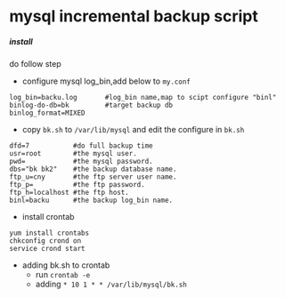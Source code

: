 mysql incremental backup script
======

##### install
do follow step

* configure mysql log_bin,add below to `my.conf`

```
log_bin=backu.log		#log_bin name,map to scipt configure "binl"
binlog-do-db=bk			#target backup db
binlog_format=MIXED
```

* copy `bk.sh` to `/var/lib/mysql` and edit the configure in `bk.sh`

```
dfd=7           #do full backup time
usr=root        #the mysql user.
pwd=            #the mysql password.
dbs="bk bk2"    #the backup database name.
ftp_u=cny       #the ftp server user name.
ftp_p=          #the ftp password.
ftp_h=localhost #the ftp host.
binl=backu      #the backup log_bin name.
```

* install crontab

```
yum install crontabs
chkconfig crond on
service crond start
```

* adding bk.sh to crontab
  * run `crontab -e` 
  * adding `* 10 1 * * /var/lib/mysql/bk.sh`




